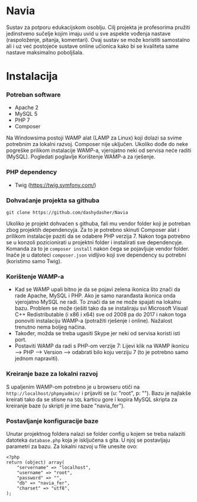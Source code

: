 # Navia
Sustav za potporu edukacijskom osoblju. Cilj projekta je profesorima pružiti jedinstveno sučelje kojim imaju uvid u sve aspekte vođenja nastave (raspoloženje, pitanja, komentari). Ovaj sustav se može koristiti samostalno ali i uz već postojeće sustave online učionica kako bi se kvaliteta same nastave maksimalno poboljšala.

# Instalacija

### Potreban software

 - Apache 2
 - MySQL 5
 - PHP 7
 - Composer

Na Windowsima postoji WAMP alat (LAMP za Linux) koji dolazi sa svime potrebnim za lokalni razvoj. Composer nije uključen.
Ukoliko dođe do neke pogreške prilikom instalacije WAMP-a, vjerojatno neki od servisa neće raditi (MySQL). Pogledati poglavlje Korištenje WAMP-a za rješenje.

### PHP dependency

 - Twig (https://twig.symfony.com/)

### Dohvaćanje projekta sa githuba

```git clone https://github.com/dashydasher/Navia```

Ukoliko je projekt dohvaćen s githuba, fali mu vendor folder koji je potreban zbog projektih dependencyja. Za to je potrebno skinuti Composer alat i prilikom instalacije paziti da se odabere PHP verzija 7. Nakon toga potrebno se u konzoli pozicionirati u projektni folder i instalirati sve dependencyje. Komanda za to je ```composer install``` nakon čega se pojavljuje vendor folder. Inače je u datoteci ```composer.json``` vidljivo koji sve dependency su potrebni (koristimo samo Twig).

### Korištenje WAMP-a

 - Kad se WAMP upali bitno je da se pojavi zelena ikonica što znači da rade Apache, MySQL i PHP. Ako je samo naranđasta ikonica onda vjerojatno MySQL ne radi. To znači da se ne može spajati na lokalnu bazu. Problem se može rješiti tako da se instaliraju svi Microsoft Visual C++ Redistributable (i x86 i x64) sve od 2008 pa do 2017 i nakon toga ponoviti instalaciju WAMP-a (potražiti rješenje i online). Nažalost trenutno nema boljeg načina.
 - Također, možda se treba ugasiti Skype jer neki od servisa koristi isti port.
 - Postaviti WAMP da radi s PHP-om verzije 7: Lijevi klik na WAMP ikonicu --> PHP --> Version --> odabrati bilo koju verziju 7 (to je potrebno samo jednom napraviti).

### Kreiranje baze za lokalni razvoj

S upaljenim WAMP-om potrebno je u browseru otiči na ```http://localhost/phpmyadmin/``` i prijaviti se (u: "root", p: ""). Bazu je najlakše kreirati tako da se stisne na ```SQL``` karticu gore i kopira MySQL skripta za kreiranje baze (u skripti je ime baze "navia_fer").

### Postavljanje konfiguracije baze

Unutar projektnog foldera nalazi se folder config u kojem se treba nalaziti datoteka ```database.php``` koja je isključena s gita. U njoj se postavljaju parametri za bazu. Za lokalni razvoj u file unesite ovo:

```
<?php
return (object) array(
    "servername" => "localhost",
    "username" => "root",
    "password" => "",
    "db" => "navia_fer",
    "charset" => "utf8",
);
```
